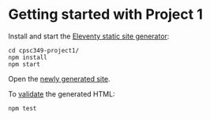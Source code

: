 # Getting started with Project 1

Install and start the [Eleventy static site generator][1]:

```shell-session
cd cpsc349-project1/
npm install
npm start
```

Open the [newly generated site][2].

To [validate][3] the generated HTML:

```shell-session
npm test
```

[1]: https://www.11ty.dev/
[2]: http://localhost:8080/
[3]: https://validator.nu/

